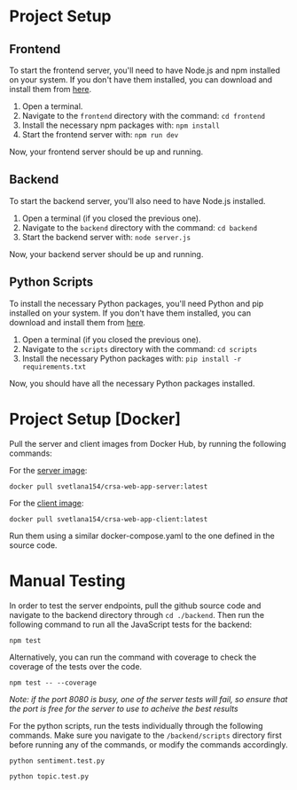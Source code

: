 # Project Setup

## Frontend

To start the frontend server, you'll need to have Node.js and npm installed on your system. If you don't have them installed, you can download and install them from [here](https://nodejs.org/en/download/).

1. Open a terminal.
2. Navigate to the `frontend` directory with the command: `cd frontend`
3. Install the necessary npm packages with: `npm install`
4. Start the frontend server with: `npm run dev`

Now, your frontend server should be up and running.

## Backend

To start the backend server, you'll also need to have Node.js installed.

1. Open a terminal (if you closed the previous one).
2. Navigate to the `backend` directory with the command: `cd backend`
3. Start the backend server with: `node server.js`

Now, your backend server should be up and running.

## Python Scripts

To install the necessary Python packages, you'll need Python and pip installed on your system. If you don't have them installed, you can download and install them from [here](https://www.python.org/downloads/).

1. Open a terminal (if you closed the previous one).
2. Navigate to the `scripts` directory with the command: `cd scripts`
3. Install the necessary Python packages with: `pip install -r requirements.txt`

Now, you should have all the necessary Python packages installed.


# Project Setup [Docker]

Pull the server and client images from Docker Hub, by running the following commands:

For the [server image](https://hub.docker.com/repository/docker/svetlana154/crsa-web-app-server/general): 
```
docker pull svetlana154/crsa-web-app-server:latest
```

For the [client image](https://hub.docker.com/repository/docker/svetlana154/crsa-web-app-client/general): 
```
docker pull svetlana154/crsa-web-app-client:latest
```

Run them using a similar docker-compose.yaml to the one defined in the source code.

# Manual Testing

In order to test the server endpoints, pull the github source code and navigate to the backend directory through `cd ./backend`. Then run the following command to run all the JavaScript tests for the backend:
```
npm test
```
Alternatively, you can run the command with coverage  to check the coverage of the tests over the code.
```
npm test -- --coverage
```
*Note: if the port 8080 is busy, one of the server tests will fail, so ensure that the port is free for the server to use to acheive the best results*


For the python scripts, run the tests individually through the following commands. Make sure you navigate to the `/backend/scripts` directory first before running any of the commands, or modify the commands accordingly.
```
python sentiment.test.py
```
```
python topic.test.py
``` 
